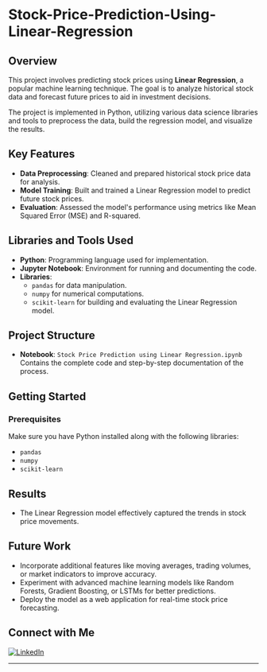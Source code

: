 # Stock-Price-Prediction-Using-Linear-Regression

## Overview

This project involves predicting stock prices using **Linear Regression**, a popular machine learning technique. The goal is to analyze historical stock data and forecast future prices to aid in investment decisions. 

The project is implemented in Python, utilizing various data science libraries and tools to preprocess the data, build the regression model, and visualize the results.

## Key Features

- **Data Preprocessing**: Cleaned and prepared historical stock price data for analysis.
- **Model Training**: Built and trained a Linear Regression model to predict future stock prices.
- **Evaluation**: Assessed the model's performance using metrics like Mean Squared Error (MSE) and R-squared.

## Libraries and Tools Used

- **Python**: Programming language used for implementation.
- **Jupyter Notebook**: Environment for running and documenting the code.
- **Libraries**:
  - `pandas` for data manipulation.
  - `numpy` for numerical computations.
  - `scikit-learn` for building and evaluating the Linear Regression model.

## Project Structure

- **Notebook**: `Stock Price Prediction using Linear Regression.ipynb`  
  Contains the complete code and step-by-step documentation of the process.

## Getting Started

### Prerequisites

Make sure you have Python installed along with the following libraries:
- `pandas`
- `numpy`
- `scikit-learn`

## Results

- The Linear Regression model effectively captured the trends in stock price movements.

## Future Work

- Incorporate additional features like moving averages, trading volumes, or market indicators to improve accuracy.
- Experiment with advanced machine learning models like Random Forests, Gradient Boosting, or LSTMs for better predictions.
- Deploy the model as a web application for real-time stock price forecasting.



## Connect with Me

[![LinkedIn](https://img.shields.io/badge/LinkedIn-0A66C2?style=for-the-badge&logo=linkedin&logoColor=white)](https://linkedin.com/in/sanjaykarnati)

---
